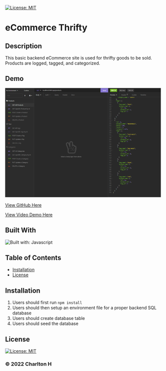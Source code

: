 [![License: MIT](https://img.shields.io/badge/License-MIT-yellow.svg)](https://opensource.org/licenses/MIT)

# eCommerce Thrifty

## Description

This basic backend eCommerce site is used for thrifty goods to be sold. Products are logged, tagged, and categorized.

## Demo

![demo](./assets/images/ecommerce-demo.PNG)

[View GitHub Here](https://github.com/Charlton-H/ecommerce-thrifty)

[View Video Demo Here](https://drive.google.com/file/d/1UVn9DVpGMDyRU0CgejYhvnajwDQtgd3H/view?usp=sharing)

## Built With

![Built with: Javascript](https://img.shields.io/badge/JavaScript-323330?style=for-the-badge&logo=javascript&logoColor=F7DF1E)

## Table of Contents

- [Installation](#Installation)
- [License](#License)

## Installation

1. Users should first run `npm install`
2. Users should then setup an environment file for a proper backend SQL database
3. Users should create database table
4. Users should seed the database

## License

[![License: MIT](https://img.shields.io/badge/License-MIT-yellow.svg)](https://opensource.org/licenses/MIT)

### &copy; 2022 Charlton H
